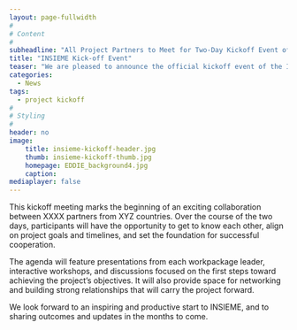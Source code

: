 ```yaml
---
layout: page-fullwidth
#
# Content
#
subheadline: "All Project Partners to Meet for Two-Day Kickoff Event of INSIEME"
title: "INSIEME Kick-off Event"
teaser: "We are pleased to announce the official kickoff event of the INSIEME, which will bring together all project partners for the first time. The event will take place over two days, on April 15th and 16th, at the University of Vienna, Austria."
categories:
  - News
tags:
  - project kickoff
#
# Styling
#
header: no
image:
    title: insieme-kickoff-header.jpg
    thumb: insieme-kickoff-thumb.jpg
    homepage: EDDIE_background4.jpg
    caption: 
mediaplayer: false
---
```

This kickoff meeting marks the beginning of an exciting collaboration between XXXX partners from XYZ countries. Over the course of the two days, participants will have the opportunity to get to know each other, align on project goals and timelines, and set the foundation for successful cooperation.

The agenda will feature presentations from each workpackage leader, interactive workshops, and discussions focused on the first steps toward achieving the project’s objectives. It will also provide space for networking and building strong relationships that will carry the project forward.

We look forward to an inspiring and productive start to INSIEME, and to sharing outcomes and updates in the months to come.
